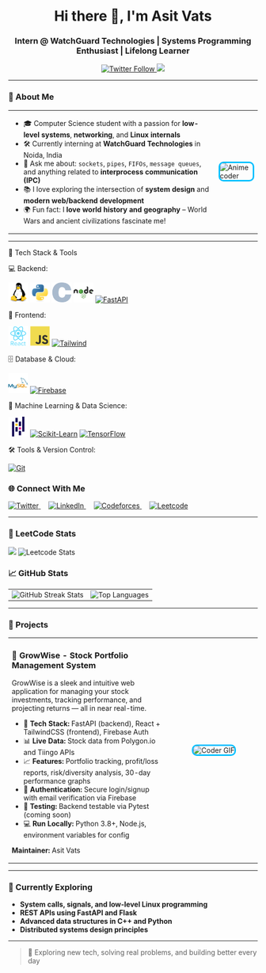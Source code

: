 <h1 align="center">Hi there 👋, I'm Asit Vats</h1>
<h3 align="center">Intern @ WatchGuard Technologies | Systems Programming Enthusiast | Lifelong Learner</h3>

<p align="center">
  <a href="https://twitter.com/asit_shankar" target="_blank">
    <img src="https://img.shields.io/twitter/follow/asit_shankar?logo=twitter&style=for-the-badge" alt="Twitter Follow" />
  </a>
  <a href="mailto:asitvts@gmail.com" target="_blank">
    <img src="https://img.shields.io/badge/Email-asitvts@gmail.com-D14836?style=for-the-badge&logo=gmail&logoColor=white" />
  </a>
</p>

---

### 🧠 About Me
<table>
<tr>
<td>

- 🎓 Computer Science student with a passion for **low-level systems**, **networking**, and **Linux internals**  
- 🛠 Currently interning at **WatchGuard Technologies** in Noida, India  
- 💬 Ask me about: `sockets`, `pipes`, `FIFOs`, `message queues`, and anything related to **interprocess communication (IPC)**  
- 📚 I love exploring the intersection of **system design** and **modern web/backend development**  
- 🌍 Fun fact: I **love world history and geography** – World Wars and ancient civilizations fascinate me!  

</td>
<td>
  <img src="https://media.giphy.com/media/L8K62iTDkzGX6/giphy.gif" width="250" alt="Anime coder" style="border: 3px solid #00BFFF; border-radius: 10px;" />
</td>
</tr>
</table>





---

🧰 Tech Stack & Tools

💻 Backend:

<p align="left"> <a href="https://www.linux.org/" target="_blank"><img src="https://raw.githubusercontent.com/devicons/devicon/master/icons/linux/linux-original.svg" width="40" alt="Linux"/></a> <a href="https://www.python.org" target="_blank"><img src="https://raw.githubusercontent.com/devicons/devicon/master/icons/python/python-original.svg" width="40" alt="Python"/></a> <a href="https://www.cprogramming.com/" target="_blank"><img src="https://raw.githubusercontent.com/devicons/devicon/master/icons/c/c-original.svg" width="40" alt="C"/></a> <a href="https://nodejs.org" target="_blank"><img src="https://raw.githubusercontent.com/devicons/devicon/master/icons/nodejs/nodejs-original-wordmark.svg" width="40" alt="Node.js"/></a> <a href="https://fastapi.tiangolo.com/" target="_blank"><img src="https://fastapi.tiangolo.com/img/icon-white.svg" width="40" alt="FastAPI"/></a> </p>

🎨 Frontend:

<p align="left"> <a href="https://reactjs.org/" target="_blank"><img src="https://raw.githubusercontent.com/devicons/devicon/master/icons/react/react-original-wordmark.svg" width="40" alt="React"/></a> <a href="https://developer.mozilla.org/en-US/docs/Web/JavaScript" target="_blank"><img src="https://raw.githubusercontent.com/devicons/devicon/master/icons/javascript/javascript-original.svg" width="40" alt="JavaScript"/></a> <a href="https://tailwindcss.com/" target="_blank"><img src="https://www.vectorlogo.zone/logos/tailwindcss/tailwindcss-icon.svg" width="40" alt="Tailwind"/></a> </p>

🗄️ Database & Cloud:

<p align="left"> <a href="https://www.mysql.com/" target="_blank"><img src="https://raw.githubusercontent.com/devicons/devicon/master/icons/mysql/mysql-original-wordmark.svg" width="40" alt="MySQL"/></a> <a href="https://firebase.google.com/" target="_blank"><img src="https://www.vectorlogo.zone/logos/firebase/firebase-icon.svg" width="40" alt="Firebase"/></a> </p>

🤖 Machine Learning & Data Science:

<p align="left"> <a href="https://pandas.pydata.org/" target="_blank"><img src="https://raw.githubusercontent.com/devicons/devicon/master/icons/pandas/pandas-original.svg" width="40" alt="Pandas"/></a> <a href="https://scikit-learn.org/" target="_blank"><img src="https://upload.wikimedia.org/wikipedia/commons/0/05/Scikit_learn_logo_small.svg" width="40" alt="Scikit-Learn"/></a> <a href="https://www.tensorflow.org/" target="_blank"><img src="https://www.vectorlogo.zone/logos/tensorflow/tensorflow-icon.svg" width="40" alt="TensorFlow"/></a> </p>

🛠️ Tools & Version Control:

<p align="left"> <a href="https://git-scm.com/" target="_blank"><img src="https://www.vectorlogo.zone/logos/git-scm/git-scm-icon.svg" width="40" alt="Git"/></a> </p>

### 🌐 Connect With Me

<p align="left">
  <a href="https://twitter.com/asit_shankar" target="_blank">
    <img src="https://raw.githubusercontent.com/rahuldkjain/github-profile-readme-generator/master/src/images/icons/Social/twitter.svg" width="30" alt="Twitter" />
  </a>&nbsp;&nbsp;&nbsp;
  <a href="https://linkedin.com/in/asit-vatsa" target="_blank">
    <img src="https://raw.githubusercontent.com/rahuldkjain/github-profile-readme-generator/master/src/images/icons/Social/linked-in-alt.svg" width="30" alt="LinkedIn" />
  </a>&nbsp;&nbsp;&nbsp;
  <a href="https://codeforces.com/profile/asitvts" target="_blank">
    <img src="https://raw.githubusercontent.com/rahuldkjain/github-profile-readme-generator/master/src/images/icons/Social/codeforces.svg" width="30" alt="Codeforces" />
  </a>&nbsp;&nbsp;&nbsp;
  <a href="https://www.leetcode.com/asitvts" target="_blank">
    <img src="https://raw.githubusercontent.com/rahuldkjain/github-profile-readme-generator/master/src/images/icons/Social/leet-code.svg" width="30" alt="Leetcode" />
  </a>
</p>

----


### 🧠 LeetCode Stats

<!--<p align="center">
  <img src="https://leetcard.jacoblin.cool/asitvts?theme=nord&font=Iceberg&ext=contest" alt="LeetCode Stats" />
</p>-->

![](https://leetcard.asitvts.cool/lapor?ext=contest)
![Leetcode Stats](https://leetcard.jacoblin.cool/asitvts?ext=contest)


### 📈 GitHub Stats

<!--<p align="center">
  <img src="https://github-readme-stats.vercel.app/api?username=asitvts&show_icons=true&theme=radical" alt="Asit's GitHub Stats" />
</p>
-->




<p align="center">
  <table>
    <tr>
      <td>
        <img src="https://github-readme-streak-stats.herokuapp.com/?user=asitvts&theme=tokyonight" width="500" alt="GitHub Streak Stats" />
      </td>
      <td>
        <img src="https://github-readme-stats.vercel.app/api/top-langs/?username=asitvts&layout=compact&theme=tokyonight" width="460" alt="Top Languages" />
      </td>
    </tr>
  </table>
</p>

---

### 🚀 Projects

<table style="width:100%; border: none;">
  <tr>
    <td style="width:65%; vertical-align: top; padding-right: 20px;">

<h3>🚀 <strong>GrowWise</strong> - Stock Portfolio Management System</h3>

<p>
GrowWise is a sleek and intuitive web application for managing your stock investments, tracking performance, and projecting returns — all in near real-time.
</p>

<ul>
  <li>🔧 <strong>Tech Stack:</strong> FastAPI (backend), React + TailwindCSS (frontend), Firebase Auth</li>
  <li>📊 <strong>Live Data:</strong> Stock data from Polygon.io and Tiingo APIs</li>
  <li>📈 <strong>Features:</strong> Portfolio tracking, profit/loss reports, risk/diversity analysis, 30-day performance graphs</li>
  <li>🔐 <strong>Authentication:</strong> Secure login/signup with email verification via Firebase</li>
  <li>🧪 <strong>Testing:</strong> Backend testable via Pytest (coming soon)</li>
  <li>💻 <strong>Run Locally:</strong> Python 3.8+, Node.js, environment variables for config</li>
</ul>

<p><strong>Maintainer:</strong> Asit Vats </p>

</td>

<td align="center" style="width:35%; vertical-align: middle;">
  <img src="https://media.giphy.com/media/qgQUggAC3Pfv687qPC/giphy.gif" width="300" alt="Coder GIF" style="border-radius: 10px; border: 3px solid #00BFFF;" />
</td>
  </tr>
</table>

---



### 🎯 Currently Exploring
- **System calls, signals, and low-level Linux programming**
- **REST APIs using FastAPI and Flask**
- **Advanced data structures in C++ and Python**
- **Distributed systems design principles**

---

> 🧭 Exploring new tech, solving real problems, and building better every day

